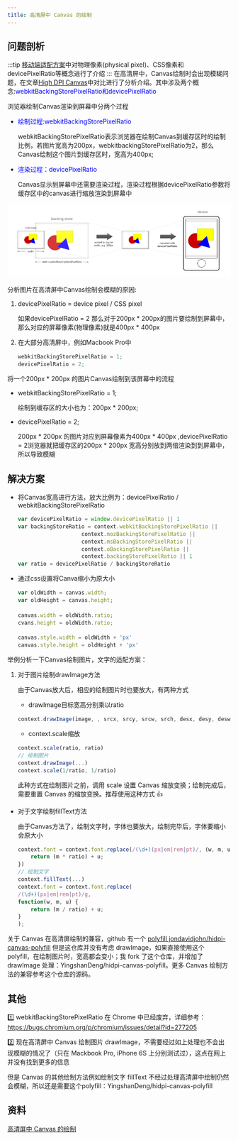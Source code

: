 ```yaml
---
title: 高清屏中 Canvas 的绘制
---
```

## 问题剖析
:::tip
[移动端适配方案](front-end/engineering/flexible.html#一些概念)中对物理像素(physical pixel)、CSS像素和devicePixelRatio等概念进行了介绍
:::
在高清屏中，Canvas绘制时会出现模糊问题，在文章[High DPI Canvas](https://www.html5rocks.com/en/tutorials/canvas/hidpi/)中对比进行了分析介绍。其中涉及两个概念:<span style="color: blue">webkitBackingStorePixelRatio和devicePixelRatio</span>

浏览器绘制Canvas渲染到屏幕中分两个过程
- <span style="color: blue">绘制过程:webkitBackingStorePixelRatio</span>

    webkitBackingStorePixelRatio表示浏览器在绘制Canvas到缓存区时的绘制比例，若图片宽高为200px，webkitbackingStorePixelRatio为2，那么Canvas绘制这个图片到缓存区时，宽高为400px;

- <span style="color: blue">渲染过程：devicePixelRatio</span>

    Canvas显示到屏幕中还需要渲染过程，渲染过程根据devicePixelRatio参数将缓存区中的canvas进行缩放渲染到屏幕中

![浏览器绘制过程](./images/canvas-backingstore-device.png)

分析图片在高清屏中Canvas绘制会模糊的原因:
1. devicePixelRatio = device pixel / CSS pixel

    如果devicePixelRatio = 2 那么对于200px * 200px的图片要绘制到屏幕中，那么对应的屏幕像素(物理像素)就是400px * 400px

2. 在大部分高清屏中，例如Macbook Pro中

    ```js
    webkitBackingStorePixelRatio = 1;
    devicePixelRatio = 2;
    ```
将一个200px * 200px 的图片Canvas绘制到该屏幕中的流程
- webkitBackingStorePixelRatio = 1;

    绘制到缓存区的大小也为：200px * 200px;

- devicePixelRatio = 2;

    200px * 200px 的图片对应到屏幕像素为400px * 400px ,devicePixelRatio = 2浏览器就把缓存区的200px * 200px 宽高分别放到两倍渲染到到屏幕中，所以导致模糊

## 解决方案
- 将Canvas宽高进行方法，放大比例为：devicePixelRatio / webkitBackingStorePixelRatio

    ```js
    var devicePixelRatio = window.devicePixelRatio || 1
    var backingStoreRatio = context.webkitBackingStorePixelRatio || 
                        context.mozBackingStorePixelRatio ||
                        context.msBackingStorePixelRatio ||
                        context.oBackingStorePixelRatio ||
                        context.backingStorePixelRatio || 1
    var ratio = devicePixelRatio / backingStoreRatio
    ```
- 通过css设置将Canva缩小为原大小

    ```js
    var oldWidth = canvas.width;
    var oldHeight = canvas.height;

    canvas.width = oldWidth.ratio;
    cvans.height = oldWidth.ratio;

    canvas.style.width = oldWidth + 'px'
    canvas.style.height = oldHeight + 'px'
    ```
举例分析一下Canvas绘制图片，文字的适配方案：
1. 对于图片绘制drawImage方法

    由于Canvas放大后，相应的绘制图片时也要放大，有两种方式
    - drawImage目标宽高分别乘以ratio
    ```js
    context.drawImage(image, , srcx, srcy, srcw, srch, desx, desy, desw * ratio, desh * ratio)
    ```
    - context.scale缩放
    ```js
    context.scale(ratio, ratio)
    // 绘制图片
    context.drawImage(...)
    context.scale(1/ratio, 1/ratio)
    ```
    此种方式在绘制图片之前，调用 scale 设置 Canvas 缩放变换；绘制完成后，需要重置 Canvas 的缩放变换。推荐使用这种方式 👍
- 对于文字绘制fillText方法

    由于Canvas方法了，绘制文字时，字体也要放大，绘制完毕后，字体要缩小会原大小
    ```js
    context.font = context.font.replace(/(\d+)(px|em|rem|pt)/, (w, m, u) => {
        return (m * ratio) + u;
    })
    // 绘制文字
    context.fillText(...)
    context.font = context.font.replace(
    /(\d+)(px|em|rem|pt)/g,
    function(w, m, u) {
        return (m / ratio) + u;
    }
    );
    ```

关于 Canvas 在高清屏绘制的兼容，github 有一个 [polyfill jondavidjohn/hidpi-canvas-polyfill](https://github.com/jondavidjohn/hidpi-canvas-polyfill) 但是这仓库并没有考虑 drawImage，如果直接使用这个 polyfill，在绘制图片时，宽高都会变小；我 fork 了这个仓库，并增加了 drawImage 处理：YingshanDeng/hidpi-canvas-polyfill。更多 Canvas 绘制方法的兼容参考这个仓库的源码。

## 其他
1️⃣  webkitBackingStorePixelRatio 在 Chrome 中已经废弃，详细参考：https://bugs.chromium.org/p/chromium/issues/detail?id=277205

2️⃣  现在高清屏中 Canvas 绘制图片 drawImage，不需要经过如上处理也不会出现模糊的情况了（只在 Mackbook Pro, iPhone 6S 上分别测试过），这点在网上并没有找到更多的信息

但是 Canvas 的其他绘制方法例如绘制文字 fillText 不经过处理高清屏中绘制仍然会模糊，所以还是需要这个polyfill：YingshanDeng/hidpi-canvas-polyfill

## 资料
[高清屏中 Canvas 的绘制](http://objcer.com/2017/10/10/High-DPI-Canvas-Render/)